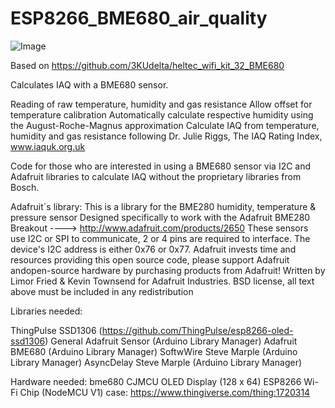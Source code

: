 # ESP8266_BME680_air_quality

![Image](https://github.com/zangaby/ESP8266_BME680_air_quality/blob/main/air_quality.jpgraw=true)

Based on https://github.com/3KUdelta/heltec_wifi_kit_32_BME680

Calculates IAQ with a BME680 sensor.

Reading of raw temperature, humidity and gas resistance
Allow offset for temperature calibration
Automatically calculate respective humidity using the August-Roche-Magnus approximation
Calculate IAQ from temperature, humidity and gas resistance following Dr. Julie Riggs, The IAQ Rating Index, www.iaquk.org.uk

Code for those who are interested in using a BME680 sensor via I2C and Adafruit libraries to calculate IAQ without the proprietary libraries from Bosch.

Adafruit´s library: This is a library for the BME280 humidity, temperature & pressure sensor Designed specifically to work with the Adafruit BME280 Breakout ----> http://www.adafruit.com/products/2650 These sensors use I2C or SPI to communicate, 2 or 4 pins are required to interface. The device's I2C address is either 0x76 or 0x77. Adafruit invests time and resources providing this open source code, please support Adafruit andopen-source hardware by purchasing products from Adafruit! Written by Limor Fried & Kevin Townsend for Adafruit Industries. BSD license, all text above must be included in any redistribution

Libraries needed:

ThingPulse SSD1306 (https://github.com/ThingPulse/esp8266-oled-ssd1306)
General Adafruit Sensor (Arduino Library Manager)
Adafruit BME680 (Arduino Library Manager)
SoftwWire Steve Marple (Arduino Library Manager)
AsyncDelay Steve Marple (Arduino Library Manager)

Hardware needed:
bme680 CJMCU
OLED Display (128 x 64)
ESP8266 Wi-Fi Chip (NodeMCU V1)
case: https://www.thingiverse.com/thing:1720314
